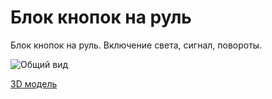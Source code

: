 # Блок кнопок на руль

Блок кнопок на руль. Включение света, сигнал, повороты.

![Общий вид](65big.png)

[3D модель](65part.f3d)